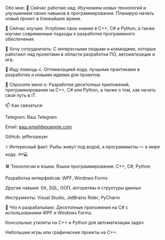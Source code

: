 Обо мне:
🔭 Сейчас работаю над:
Изучением новых технологий и улучшением своих навыков в программировании. Планирую начать новый проект в ближайшее время.

🌱 Сейчас изучаю:
Углубляю свои знания в C++, C# и Python, а также изучаю современные подходы к разработке программного обеспечения.

👯 Хочу сотрудничать:
С интересными людьми и командами, которые работают над проектами в области разработки ПО, автоматизации и игр.

🤔 Ищу помощь с:
Оптимизацией кода, лучшими практиками в разработке и новыми идеями для проектов.

💬 Спросите меня о:
Разработке десктопных приложений, программировании на C++, C# или Python, а также о том, как начать свой путь в IT.

📫 Как связаться:

Telegram: Ваш Telegram

Email: ваш.email@example.com

GitHub: jeffersawyer

⚡ Интересный факт:
Рыбы живут под водой, а программисты — в мире кода. 🐟💻

🛠️ Технологии и языки:
Языки программирования: C++, C#, Python

Разработка интерфейсов: WPF, Windows Forms

Другие навыки: Git, SQL, ООП, алгоритмы и структуры данных

Инструменты: Visual Studio, JetBrains Rider, PyCharm

🚀 Что я разрабатываю:
Десктопные приложения на C# с использованием WPF и Windows Forms.

Консольные утилиты на C++ и Python для автоматизации задач.

Небольшие игры или графические проекты на C++.
